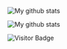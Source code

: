 ![My github stats](https://github-readme-stats.vercel.app/api?username=yespap&show_icons=true&theme=tokyonight)<img align="left"/>

![My github stats](https://github-readme-stats.vercel.app/api/top-langs/?username=yespap&langs_count=14&theme=tokyonight)

![Visitor Badge](https://visitor-badge.laobi.icu/badge?page_id=yespap.yespap)<img align="left"/>

